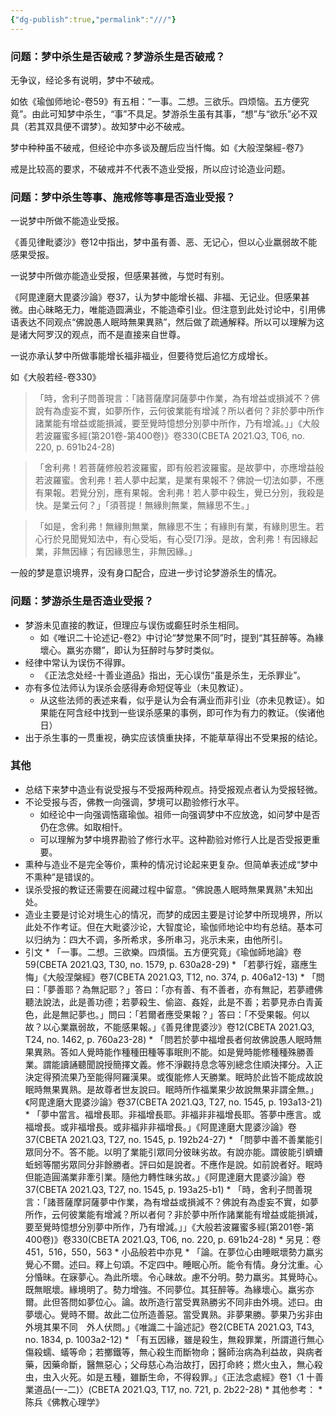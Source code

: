 ```yaml
---
{"dg-publish":true,"permalink":"///"}
---
```


### 问题：梦中杀生是否破戒？梦游杀生是否破戒？

无争议，经论多有说明，梦中不破戒。

如依《瑜伽师地论-卷59》有五相：“一事。二想。三欲乐。四烦恼。五方便究竟”。由此可知梦中杀生，“事”不具足。梦游杀生虽有其事，“想”与“欲乐”必不双具（若其双具便不谓梦）。故知梦中必不破戒。

梦中种种虽不破戒，但经论中亦多谈及醒后应当忏悔。如《大般涅槃經-卷7》

戒是比较高的要求，不破戒并不代表不造业受报，所以应讨论造业问题。
### 问题：梦中杀生等事、施戒修等事是否造业受报？
一说梦中所做不能造业受报。

《善见律毗婆沙》卷12中指出，梦中虽有善、恶、无记心，但以心业羸弱故不能感果受报。

一说梦中所做亦能造业受报，但感果甚微，与觉时有别。

 《阿毘達磨大毘婆沙論》卷37，认为梦中能增长福、非福、无记业。但感果甚微。由心昧略无力，唯能造圆满业，不能造牵引业。但注意到此处讨论中，引用佛语表达不同观点“佛說愚人眠時無果異熟”，然后做了疏通解释。所以可以理解为这是诸大阿罗汉的观点，而不是直接来自世尊。

一说亦承认梦中所做事能增长福非福业，但要待觉后追忆方成增长。

如《大般若经-卷330》
>「時，舍利子問善現言：「諸菩薩摩訶薩夢中作業，為有增益或損減不？佛說有為虛妄不實，如夢所作，云何彼業能有增減？所以者何？非於夢中所作諸業能有增益或能損減，要至覺時憶想分別夢中所作，乃有增減。」」《大般若波羅蜜多經(第201卷-第400卷)》卷330(CBETA 2021.Q3, T06, no. 220, p. 691b24-28)

>「舍利弗！若菩薩修般若波羅蜜，即有般若波羅蜜。是故夢中，亦應增益般若波羅蜜。舍利弗！若人夢中起業，是業有果報不？佛說一切法如夢，不應有果報。若覺分別，應有果報。舍利弗！若人夢中殺生，覺已分別，我殺是快。是業云何？」「須菩提！無緣則無業，無緣思不生。」

>「如是，舍利弗！無緣則無業，無緣思不生；有緣則有業，有緣則思生。若心行於見聞覺知法中，有心受垢，有心受[7]淨。是故，舍利弗！有因緣起業，非無因緣；有因緣思生，非無因緣。」

一般的梦是意识境界，没有身口配合，应进一步讨论梦游杀生的情况。
### 问题：梦游杀生是否造业受报？
* 梦游未见直接的教证，但理应与误伤或癫狂时杀生相同。
	* 如《唯识二十论述记-卷2》中讨论“梦觉果不同”时，提到“其狂醉等。為緣壞心。羸劣亦爾”，即认为狂醉时与梦时类似。
* 经律中常认为误伤不得罪。
	* 《正法念处经-十善业道品》指出，无心误伤“虽是杀生，无杀罪业”。
* 亦有多位法师认为误杀会感得寿命短促等业（未见教证）。
	* 从这些法师的表述来看，似乎是认为会有满业而非引业（亦未见教证）。如果能在阿含经中找到一些误杀感果的事例，即可作为有力的教证。（俟诸他日）
* 出于杀生事的一贯重视，确实应该慎重抉择，不能草草得出不受果报的结论。
### 其他
* 总结下来梦中造业有说受报与不受报两种观点。持受报观点者认为受报轻微。
* 不论受报与否，佛教一向强调，梦境可以勘验修行水平。
	* 如经论中一向强调悎寤瑜伽。祖师一向强调梦中不应放逸，如问梦中是否仍在念佛。如取相忏。
	* 可以理解为梦中境界勘验了修行水平。这种勘验对修行人比是否受报更重要。
* 熏种与造业不是完全等价，熏种的情况讨论起来更复杂。但简单表述成“梦中不熏种”是错误的。
* 误杀受报的教证还需要在阅藏过程中留意。“佛說愚人眠時無果異熟"未知出处。
* 造业主要是讨论对境生心的情况，而梦的成因主要是讨论梦中所现境界，所以此处不作考证。但在大毗婆沙论，大智度论，瑜伽师地论中均有总结。基本可以归纳为：四大不调，多所希求，多所串习，兆示未来，由他所引。
* 引文
        * 「一事。二想。三欲樂。四煩惱。五方便究竟」《瑜伽師地論》卷59(CBETA 2021.Q3, T30, no. 1579, p. 630a28-29)
        * 「若夢行婬，寤應生悔」《大般涅槃經》卷7(CBETA 2021.Q3, T12, no. 374, p. 406a12-13)
        * 「問曰：「夢善耶？為無記耶？」答曰：「亦有善、有不善者，亦有無記，若夢禮佛聽法說法，此是善功德；若夢殺生、偷盜、姦婬，此是不善；若夢見赤白青黃色，此是無記夢也。」問曰：「若爾者應受果報？」答曰：「不受果報。何以故？以心業羸弱故，不能感果報。」《善見律毘婆沙》卷12(CBETA 2021.Q3, T24, no. 1462, p. 760a23-28)
        * 「問若於夢中福增長者何故佛說愚人眠時無果異熟。答如人覺時能作種種田種等事眠則不能。如是覺時能修種種殊勝善業。謂能讀誦聽聞說授簡擇文義。修不淨觀持息念等別總念住順決擇分。入正決定得預流果乃至能得阿羅漢果。或復能修人天勝業。眠時於此皆不能成故說眠時無果異熟。是故尊者世友說曰。眠時所作福業果少故說無果非謂全無。」《阿毘達磨大毘婆沙論》卷37(CBETA 2021.Q3, T27, no. 1545, p. 193a13-21)
        * 「夢中當言。福增長耶。非福增長耶。非福非非福增長耶。答夢中應言。或福增長。或非福增長。或非福非非福增長。」《阿毘達磨大毘婆沙論》卷37(CBETA 2021.Q3, T27, no. 1545, p. 192b24-27)
        * 「問夢中善不善業能引眾同分不。答不能。以明了業能引眾同分彼昧劣故。有說亦能。謂彼能引蠐螬蚯蚓等闇劣眾同分非餘勝者。評曰如是說者。不應作是說。如前說者好。眠時但能造圓滿業非牽引業。隨他力轉性昧劣故。」《阿毘達磨大毘婆沙論》卷37(CBETA 2021.Q3, T27, no. 1545, p. 193a25-b1)
        * 「時，舍利子問善現言：「諸菩薩摩訶薩夢中作業，為有增益或損減不？佛說有為虛妄不實，如夢所作，云何彼業能有增減？所以者何？非於夢中所作諸業能有增益或能損減，要至覺時憶想分別夢中所作，乃有增減。」」《大般若波羅蜜多經(第201卷-第400卷)》卷330(CBETA 2021.Q3, T06, no. 220, p. 691b24-28)
            * 另見：卷451，516，550，563
            * 小品般若中亦見
        * 「論。在夢位心由睡眠壞勢力羸劣覺心不爾。述曰。釋上句頌。不定四中。睡眠心所。能令有情。身分沈重。心分惛昧。在寐夢心。為此所壞。令心昧故。慮不分明。勢力羸劣。其覺時心。既無眠壞。緣境明了。勢力增強。不同夢位。其狂醉等。為緣壞心。羸劣亦爾。此但答問如夢位心。論。故所造行當受異熟勝劣不同非由外境。述曰。由夢壞心。覺時不爾。故此二位所造善惡。當受異熟。非夢果勝。夢果乃劣非由外境其果不同　外人伏問。」《唯識二十論述記》卷2(CBETA 2021.Q3, T43, no. 1834, p. 1003a2-12)
        * 「有五因緣，雖是殺生，無殺罪業，所謂道行無心傷殺蠕、蟻等命；若擲鐵等，無心殺生而斷物命；醫師治病為利益故，與病者藥，因藥命斷，醫無惡心；父母慈心為治故打，因打命終；燃火虫入，無心殺虫，虫入火死。如是五種，雖斷生命，不得殺罪。」《正法念處經》卷1〈1 十善業道品(一-二)〉(CBETA 2021.Q3, T17, no. 721, p. 2b22-28)
        * 其他参考：
            * 陈兵《佛教心理学》